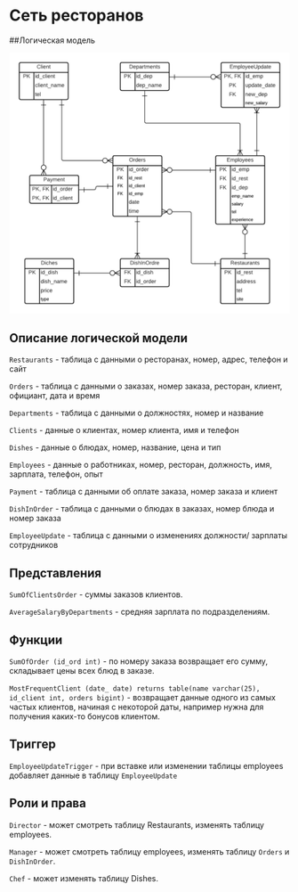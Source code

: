 # Сеть ресторанов 

##Логическая модель

![Alt text](images/logic_model.png)

## Описание логической модели

`Restaurants` - таблица с данными о ресторанах, номер, адрес, телефон и сайт

`Orders` - таблица с данными о заказах, номер заказа, ресторан, клиент, официант, дата и время

`Departments` - таблица с данными о должностях, номер и название

`Clients` - данные о клиентах, номер клиента, имя и телефон

`Dishes` - данные о блюдах, номер, название, цена и тип

`Employees` - данные о работниках, номер, ресторан, должность, имя, зарплата, телефон, опыт

`Payment` - таблица с данными об оплате заказа, номер заказа и клиент

`DishInOrder` - таблица с данными о блюдах в заказах, номер блюда и номер заказа

`EmployeeUpdate` - таблица с данными о изменениях должности/ зарплаты сотрудников

## Представления

`SumOfClientsOrder` - суммы заказов клиентов.

`AverageSalaryByDepartments` - средняя зарплата по подразделениям.

## Функции

`SumOfOrder (id_ord int)` - по номеру заказа возвращает его сумму, складывает цены всех блюд в заказе.

`MostFrequentClient (date_ date) returns table(name varchar(25), id_client int, orders bigint)` - 
возвращает данные одного из самых частых клиентов, начиная с некоторой даты, например нужна 
для получения каких-то бонусов клиентом.

## Триггер

`EmployeeUpdateTrigger` - при вставке или изменении таблицы employees добавляет данные в таблицу `EmployeeUpdate`

## Роли и права

`Director` - может смотреть таблицу Restaurants, изменять таблицу employees.

`Manager` - может смотреть таблицу employees, изменять таблицу `Orders` и `DishInOrder`.

`Chef` - может изменять таблицу Dishes.